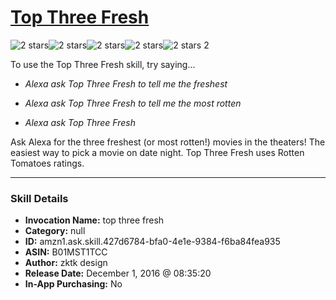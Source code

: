 # [Top Three Fresh](http://alexa.amazon.com/#skills/amzn1.ask.skill.427d6784-bfa0-4e1e-9384-f6ba84fea935)
![2 stars](../../images/ic_star_black_18dp_1x.png)![2 stars](../../images/ic_star_black_18dp_1x.png)![2 stars](../../images/ic_star_border_black_18dp_1x.png)![2 stars](../../images/ic_star_border_black_18dp_1x.png)![2 stars](../../images/ic_star_border_black_18dp_1x.png) 2

To use the Top Three Fresh skill, try saying...

* *Alexa ask Top Three Fresh to tell me the freshest*

* *Alexa ask Top Three Fresh to tell me the most rotten*

* *Alexa ask Top Three Fresh*

Ask Alexa for the three freshest (or most rotten!) movies in the theaters! The easiest way to pick a movie on date night. Top Three Fresh uses Rotten Tomatoes ratings.

***

### Skill Details

* **Invocation Name:** top three fresh
* **Category:** null
* **ID:** amzn1.ask.skill.427d6784-bfa0-4e1e-9384-f6ba84fea935
* **ASIN:** B01MST1TCC
* **Author:** zktk design
* **Release Date:** December 1, 2016 @ 08:35:20
* **In-App Purchasing:** No
